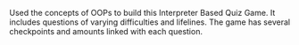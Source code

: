 Used the concepts of OOPs to build this Interpreter Based Quiz Game. It includes questions of varying difficulties and lifelines. The game has several checkpoints and amounts linked with each question.
